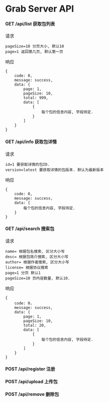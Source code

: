 # Grab Server API

#### GET /api/list 获取包列表

请求

    pageSize=10 分页大小, 默认10
    page=1 返回第几页, 默认第一页

响应

    {
        code: 0,
        message: success,
        data: {
            page: 1,
            pageSize: 10,
            total: 999,
            data: [
                {
                    每个包的信息内容, 字段待定.
                }
            ]
        }
    }
    

#### GET /api/info 获取包详情

请求

    id=1 要获取详情的包ID.
    version=latest 要获取详情的包版本. 默认为最新版本

响应

    {
        code: 0,
        message: success,
        data: {
            每个包的信息内容, 字段待定.
        }
    }

#### GET /api/search 搜索包

请求

    name= 根据包名搜索, 区分大小写
    desc= 根据包简介搜索, 区分大小写
    author= 根据作者搜索, 区分大小写
    license= 根据协议搜索
    page=1 分页 默认1
    pageSize=10 页内容数量, 默认10.

响应

    {
        code: 0，
        message: success,
        data: {
            page: 1,
            pageSize: 10,
            total: 20,
            data: [
                {
                    每个包的信息内容, 字段待定.
                }
            ]
        }
    }


#### POST /api/register 注册

#### POST /api/upload 上传包

#### POST /api/remove 删除包

